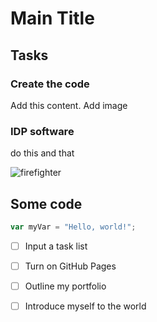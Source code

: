 # Main Title

## Tasks
### Create the code
Add this content.
Add image
### IDP software
do this 
and that

![firefighter](https://octodex.github.com/images/Sentrytocat_octodex.jpg)


## Some code
``` javascript
var myVar = "Hello, world!";
```

- [ ] Input a task list

- [ ] Turn on GitHub Pages
- [ ] Outline my portfolio
- [ ] Introduce myself to the world
